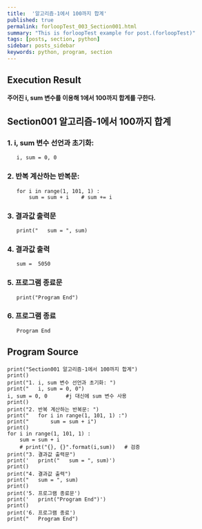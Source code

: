 ```yaml
---
title:  '알고리즘-1에서 100까지 합계'
published: true
permalink: forloopTest_003_Section001.html
summary: "This is forloopTest example for post.(forloopTest)"
tags: [posts, section, python]
sidebar: posts_sidebar
keywords: python, program, section
---
```


## Execution Result

**주어진 i, sum 변수를 이용해 1에서 100까지 합계를 구한다.**

## Section001 알고리즘-1에서 100까지 합계

### 1. i, sum 변수 선언과 초기화:
```
   i, sum = 0, 0
```
### 2. 반복 계산하는 반복문:
```
   for i in range(1, 101, 1) :
       sum = sum + i    # sum += i
```
### 3. 결과값 출력문
```
   print("   sum = ", sum)
```
### 4. 결과값 출력
```
   sum =  5050
```
### 5. 프로그램 종료문
```
   print("Program End")
```
### 6. 프로그램 종료
```
   Program End
```

## Program Source

```
print("Section001 알고리즘-1에서 100까지 합계")
print()
print("1. i, sum 변수 선언과 초기화: ")
print("   i, sum = 0, 0")
i, sum = 0, 0      #j 대신에 sum 변수 사용
print()
print("2. 반복 계산하는 반복문: ")
print("   for i in range(1, 101, 1) :")
print("       sum = sum + i")
print()
for i in range(1, 101, 1) :
    sum = sum + i
    # print("{}, {}".format(i,sum))   # 검증
print("3. 결과값 출력문")
print('   print("   sum = ", sum)')
print()
print("4. 결과값 출력")
print("   sum = ", sum)
print()
print('5. 프로그램 종료문')
print('   print("Program End")')
print()
print('6. 프로그램 종료')
print("   Program End")
```
